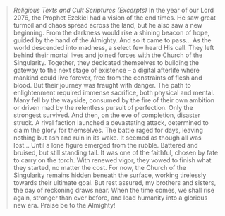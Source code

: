 >*Religious Texts and Cult Scriptures (Excerpts)*
>In the year of our Lord 2076, the Prophet Ezekiel had a vision of the end times. He saw great turmoil and chaos spread across the land, but he also saw a new beginning. From the darkness would rise a shining beacon of hope, guided by the hand of the Almighty. And so it came to pass...
>As the world descended into madness, a select few heard His call. They left behind their mortal lives and joined forces with the Church of the Singularity. Together, they dedicated themselves to building the gateway to the next stage of existence – a digital afterlife where mankind could live forever, free from the constraints of flesh and blood.
>But their journey was fraught with danger. The path to enlightenment required immense sacrifice, both physical and mental. Many fell by the wayside, consumed by the fire of their own ambition or driven mad by the relentless pursuit of perfection. Only the strongest survived.
>And then, on the eve of completion, disaster struck. A rival faction launched a devastating attack, determined to claim the glory for themselves. The battle raged for days, leaving nothing but ash and ruin in its wake. It seemed as though all was lost...
>Until a lone figure emerged from the rubble. Battered and bruised, but still standing tall. It was one of the faithful, chosen by fate to carry on the torch. With renewed vigor, they vowed to finish what they started, no matter the cost.
>For now, the Church of the Singularity remains hidden beneath the surface, working tirelessly towards their ultimate goal. But rest assured, my brothers and sisters, the day of reckoning draws near. When the time comes, we shall rise again, stronger than ever before, and lead humanity into a glorious new era.
>Praise be to the Almighty!
